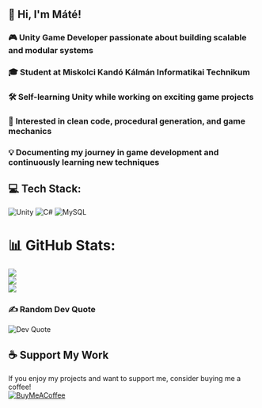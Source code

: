 ## 👋 Hi, I'm Máté!


### 🎮 **Unity Game Developer** passionate about building scalable and modular systems  
### 🎓 **Student at Miskolci Kandó Kálmán Informatikai Technikum**  
### 🛠️ **Self-learning Unity** while working on exciting game projects  
### 🚀 **Interested in clean code, procedural generation, and game mechanics**  
### 💡 **Documenting my journey in game development and continuously learning new techniques**  


## 💻 Tech Stack:

![Unity](https://img.shields.io/badge/unity-%23000000.svg?style=for-the-badge&logo=unity&logoColor=white) 
![C#](https://img.shields.io/badge/c%23-%23239120.svg?style=for-the-badge&logo=csharp&logoColor=white) 
![MySQL](https://img.shields.io/badge/mysql-4479A1.svg?style=for-the-badge&logo=mysql&logoColor=white)  

# 📊 GitHub Stats:

![](https://github-readme-stats.vercel.app/api?username=dongesz&theme=dark&hide_border=true&include_all_commits=false&count_private=false)<br/>
![](https://github-readme-streak-stats.herokuapp.com/?user=dongesz&theme=dark&hide_border=true)<br/>
![](https://github-readme-stats.vercel.app/api/top-langs/?username=dongesz&theme=dark&hide_border=true&include_all_commits=false&count_private=false&layout=compact)

### ✍️ Random Dev Quote

![Dev Quote](https://quotes-github-readme.vercel.app/api?type=horizontal&theme=dark&bg_color=00000000&hide_border=false&border_color=cccccc)  

## ☕ Support My Work

If you enjoy my projects and want to support me, consider buying me a coffee!  
[![BuyMeACoffee](https://img.shields.io/badge/Buy%20Me%20a%20Coffee-ffdd00?style=for-the-badge&logo=buy-me-a-coffee&logoColor=black)](https://buymeacoffee.com/majorosm_)  
